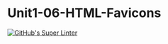 # Unit1-06-HTML-Favicons
[![GitHub's Super Linter](https://github.com/ICS20-Programming-ZoiaB/Unit1-06-HTML-Favicons/workflows/GitHub's%20Super%20Linter/badge.svg)](https://github.com/ICS20-Programming-ZoiaB/Unit1-06-HTML-Favicons/actions)
